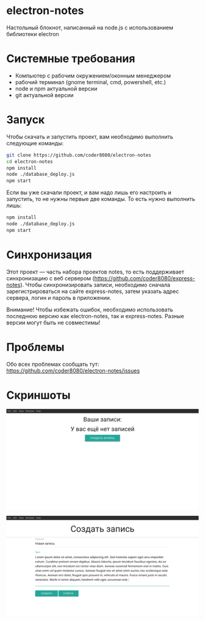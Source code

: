 # electron-notes
Настольный блокнот, написанный на node.js с использованием библиотеки electron

# Системные требования
- Компьютер с рабочим окружением/оконным менеджером
- рабочий терминал (gnome terminal, cmd, powershell, etc.)
- node и npm актуальной версии
- git актуальной версии

# Запуск
Чтобы скачать и запустить проект, вам необходимо выполнить следующие команды:
```bash
git clone https://github.com/coder8080/electron-notes
cd electron-notes
npm install
node ./database_deploy.js
npm start
```

Если вы уже скачали проект, и вам надо лишь его настроить и запустить, то не нужны первые две команды.
То есть нужно выполнить лишь:
```bash
npm install
node ./database_deploy.js
npm start
```

# Синхронизация
Этот проект — часть набора проектов notes, то есть поддерживает синхронизацию с веб сервером (https://github.com/coder8080/express-notes).
Чтобы синхронизировать записи, необходимо сначала зарегистрироваться на сайте express-notes, затем указать адрес сервера, логин и пароль в приложении.

Внимание! Чтобы избежать ошибок, необходимо использовать последнюю версию как electron-notes, так и express-notes.
Разные версии могут быть не совместимы!

# Проблемы
Обо всех проблемах сообщать тут: https://github.com/coder8080/electron-notes/issues

# Скриншоты
![Главная страница](https://raw.githubusercontent.com/coder8080/electron-notes/master/screenshots/1.png)

![Страница создания записи](https://raw.githubusercontent.com/coder8080/electron-notes/master/screenshots/2.png)
